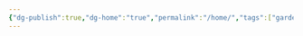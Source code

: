 ```yaml
---
{"dg-publish":true,"dg-home":"true","permalink":"/home/","tags":["gardenEntry"],"dgPassFrontmatter":true}
---
```




